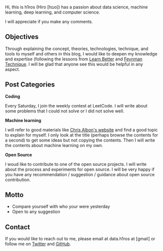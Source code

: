 <!--
.. title: About
.. slug: about
.. tags: about
.. date: 2019-02-03 22:39:39 UTC-08:00
.. category: Blog
.. link: 
.. description: introduction
.. type: text
-->

Hi, this is h1ros (Hiro [hɪɹo]) has a passion about data science, machine learning, deep learning, and computer science. 

I will appreciate if you make any comments. 


## Objectives 
Through explaining the concept, theories, technologies, technique, and tools to myself and others in this blog, I would like to deepen my knowledge and expertise (following the lessons from [Learn Better](https://www.amazon.com/Learn-Better-Mastering-Business-Anything-ebook/dp/B01IIQQF10/ref=sr_1_2?keywords=learn+better&qid=1551251923&s=books&sr=1-2) and [Feynman Technique](https://mattyford.com/blog/2014/1/23/the-feynman-technique-model). I will be glad that anyone see this would be helpful in any aspect. 

## Post Categories

**Coding**

Every Saturday, I join the weekly contest at LeetCode. I will write about some problems that I could not solve or I did not solve well. 

**Machine learning**

I will refer to good materials like [Chris Albon's website](https://chrisalbon.com/) and find a good topic to explain for myself. I only look at the title (perhaps browse the contents for a second) to get some ideas but not copying the contents. Then I will write the contents about machine learning on my own. 

**Open Source**

I woud like to contribute to one of the open source projects. I will write about the process and experiments for open source. I will be very happy if you have any recommendation / suggestion / guidance about open source contribution. 



## Motto

* Compare yourself with who your were yesterday
* Open to any suggestion


## Contact
If you would like to reach out to me, please email at data.h1ros at [gmail] or follow me on [Twitter](https://twitter.com/__h1r0__) and [GitHub](https://github.com/h1ros).



